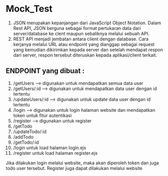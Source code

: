# Mock_Test
1. JSON merupakan kepanjangan dari JavaScript Object Notation. Dalam Rest API, JSON berguna sebagai format pertukaran data dari server/database ke clent maupun sebaliknya melalui sebuah API.
2. REST API menjadi jembatan antara client dengan database. Cara kerjanya melalui URL atau endpoint yang dianggap sebagai request yang kemudian dikirimkan kepada server dan setelah mendapat respon dari server, respon tersebut diteruskan kepada aplikasi/client terkait.

ENDPOINT yang dibuat :
-
1. /getUsers  --> digunakan untuk mendapatkan semua data user 
2. /getUsers/:id --> digunakan untuk mendapatkan data user dengan id tertentu
3. /updateUsers/:id --> digunakan untuk update data user dengan id tertentu 
4. /login --> digunakan untuk login halaman website dan mendapatkan token untuk fitur autentikasi 
5. /register --> digunakan untuk register 
6. /getTodo
7. /updateTodo/:id
8. /addTodo
9. /getTodo/:id  
10. /login untuk load halaman login.ejs
11. /register untuk load halaman register.ejs


Jika dilakukan login melalui website, maka akan diperoleh token dan juga todo user tersebut. 
Register juga dapat dilakukan melalui website
